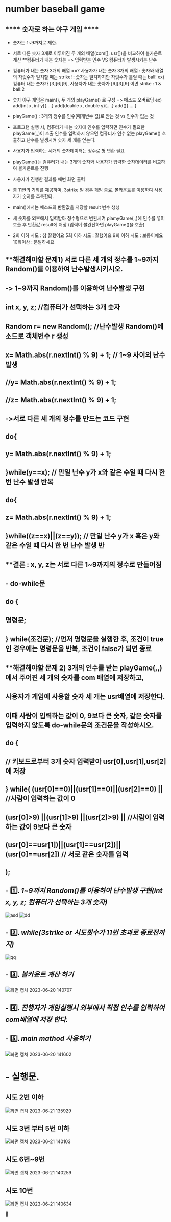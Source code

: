 # number baseball game

## **** 숫자로 하는 야구 게임 ****
 
- 숫자는 1~9까지로 제한.
- 서로 다른 숫자 3개로 이루어진 두 개의 배열(com[], usr[])을 비교하여 볼카운트 계산
   **컴퓨터가 내는 숫자는  => 입력받는 인수 VS 컴퓨터가 발생시키는 난수
- 컴퓨터가 내는 숫자 3개의 배열 ==? 사용자가 내는 숫자 3개의 배열
  : 숫자와 배열의 자릿수가 일치할 때는 strike!
   : 숫자는 일치하지만 자릿수가 틀릴 때는 ball!
  ex) 컴퓨터 내는 숫자가 [3][6][9], 사용자가 내는 숫자가 [6][3][9] 이면 strike : 1 & ball:2

- 숫자 야구 게임은 main(), 두 개의 playGame() 로 구성 => 메소드 오버로딩
ex) add(int x, int y){....}
    add(double x, double y){....}
    add(){.....}
- playGame() : 3개의 정수를 인수(매개변수 값)로 받는 것 vs 인수가 없는 것
- 프로그램 실행 시, 컴퓨터가 내는 숫자에 인수를 입력하면 인수가 필요한 playGame(,,)이 호출
 인수를 입력하지 않으면 컴퓨터가 인수 없는  playGame() 호출하고 난수를 발생시켜 숫자 세 개를 얻는다.

- 사용자가 입력하는 세개의 숫자데이터는 정수로 형 변환 필요
- playGame()는 컴퓨터가 내는 3개의 숫자와 사용자가 입력한 숫자데이터를 비교하여 볼카운트를 진행
- 사용자가 진행한 결과를 매번 화면 출력
- 총 11번의 기회를 제공하며, 3strike 일 경우 게임 종료. 볼카운트를 이용하여 사용자가 숫자를 추측한다.
- main()에서는 메소드의 반환값을 저장할 result 변수 생성
- 세 숫자를 외부에서 입력받아 정수형으로 변환시켜 plamyGame(,,)에 인수를 넣어 호출 후 반환값 result에 저장
 (입력이 불완전하면 playGame()을 호출)
-   2회 이하 시도 : 참 잘했어요
    5회 이하 시도 : 잘했어요
    9회 이하 시도 : 보통이에요
    10회이상 : 분발하세요
## **해결해야할 문제1) 서로 다른 세 개의 정수를 1~9까지 Random()를 이용하여 난수발생시키시오.
## -> 1~9까지 Random()를 이용하여 난수발생 구현
## int x, y, z; //컴퓨터가 선택하는 3개 숫자
## Random r= new Random(); //난수발생 Random()메소드로 객체변수 r 생성
## x= Math.abs(r.nextInt() % 9) + 1; // 1~9 사이의 난수 발생
## //y= Math.abs(r.nextInt() % 9) + 1;
## //z= Math.abs(r.nextInt() % 9) + 1;
## ->서로 다른 세 개의 정수를 만드는 코드 구현
## do{
 ## y= Math.abs(r.nextInt() % 9) + 1;
 ## }while(y==x); // 만일 난수 y가 x와 같은 수일 때 다시 한 번 난수 발생 반복
## do{
## z= Math.abs(r.nextInt() % 9) + 1;
## }while((z==x)||(z==y)); // 만일 난수 y가 x 혹은 y와 같은 수일 때 다시 한 번 난수 발생 반
## **결론 : x, y, z는 서로 다른 1~9까지의 정수로 만들어짐
## - do-while문
## do {
## 명령문;
## } while(조건문);  //먼저 명령문을 실행한 후, 조건이 true인 경우에는 명령문을 반복, 조건이 false가 되면 종료
## **해결해야할 문제 2) 3개의 인수를 받는 playGame(,,)에서 주어진 세 개의 숫자를 com 배열에 저장하고,
## 사용자가 게임에 사용할 숫자 세 개는 usr배열에 저장한다.
## 이때 사람이 입력하는 값이 0, 9보다 큰 숫자, 같은 숫자를 입력하지 않도록 do-while문의 조건문을 작성하시오.
## do {  
## // 키보드로부터 3개 숫자 입력받아 usr[0],usr[1],usr[2] 에 저장
## } while( (usr[0]==0)||(usr[1]==0)||(usr[2]==0) ||    //사람이 입력하는 값이 0
## (usr[0]>9) ||(usr[1]>9) ||(usr[2]>9)  ||    //사람이 입력하는 값이 9보다 큰 숫자
## (usr[0]==usr[1])||(usr[1]==usr[2])||(usr[0]==usr[2]) // 서로 같은 숫자를 입력    
## );
## - 1️⃣. *1~9까지 Random()를 이용하여 난수발생 구현(int x, y, z; 컴퓨터가 선택하는 3개 숫자)*
![asd](https://github.com/whasdnck/numberGame/assets/127116197/46e5aa14-4f00-4268-b0b8-b159b66ef8d0)
![dd](https://github.com/whasdnck/numberGame/assets/127116197/d25656cf-46f0-4cc1-9215-06de8692e01c)
## - 2️⃣. *while(3strike or 시도횟수가 11번 초과로 종료전까지)*
![qq](https://github.com/whasdnck/numberGame/assets/127116197/ec9b86a7-8d33-46a7-bbfd-b06c902b83ee)
## - 3️⃣. *볼카운트 계산 하기*
![화면 캡처 2023-06-20 140707](https://github.com/whasdnck/numberGame/assets/127116197/1b660134-bd1f-46ff-b36b-5fb5266943fa)
## - 4️⃣. *진행자가 게임실행시 외부에서 직접 인수를 입력하여 com배열에 저장 한다.*
## - 5️⃣. *main mathod 사용하기*
![화면 캡처 2023-06-20 141602](https://github.com/whasdnck/numberGame/assets/127116197/7684e01e-c5b3-4475-99f7-24f511013413)

# - 실행문.
## 시도 2번 이하
![화면 캡처 2023-06-21 135929](https://github.com/whasdnck/numberGame/assets/127116197/66e49312-99cc-4714-9d59-1e67d3ba2895)
## 시도 3번 부터 5번 이하
![화면 캡처 2023-06-21 140103](https://github.com/whasdnck/numberGame/assets/127116197/33f45885-10fc-48bb-bfa4-c2eabdbff6a1)
## 시도 6번~9번 
![화면 캡처 2023-06-21 140259](https://github.com/whasdnck/numberGame/assets/127116197/cd6c9970-7933-447e-b1f9-31e316bb9bf8)
## 시도 10번
![화면 캡처 2023-06-21 140634](https://github.com/whasdnck/numberGame/assets/127116197/80e6a09b-4914-4ed3-9f97-f4e86132d69f)

🥴
